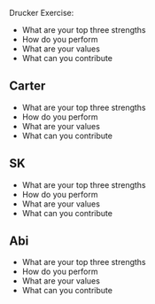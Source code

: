 Drucker Exercise: 
* What are your top three strengths
* How do you perform
* What are your values
* What can you contribute 

Carter
--------- 
* What are your top three strengths
* How do you perform
* What are your values
* What can you contribute 

SK 
---------
* What are your top three strengths
* How do you perform
* What are your values
* What can you contribute 


Abi 
---------
* What are your top three strengths
* How do you perform
* What are your values
* What can you contribute 